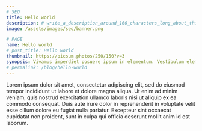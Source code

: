```yaml
---
# SEO
title: Hello world
description: # write_a_description_around_160_characters_long_about_this_POST
image: /assets/images/seo/banner.png

# PAGE
name: Hello world
# post_title: Hello world
thumbnail: https://picsum.photos/250/150?v=3
synopsis: Vivamus imperdiet posuere ipsum in elementum. Vestibulum elementum tempor proin.
# permalink: /blog/hello-world
---
```


Lorem ipsum dolor sit amet, consectetur adipiscing elit, sed do eiusmod tempor incididunt ut labore et dolore magna aliqua. Ut enim ad minim veniam, quis nostrud exercitation ullamco laboris nisi ut aliquip ex ea commodo consequat. Duis aute irure dolor in reprehenderit in voluptate velit esse cillum dolore eu fugiat nulla pariatur. Excepteur sint occaecat cupidatat non proident, sunt in culpa qui officia deserunt mollit anim id est laborum.